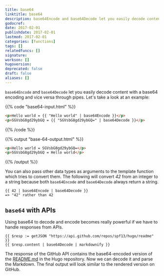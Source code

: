 ```yaml
---
title: base64
linktitle: base64
description: base64Encode and base64Decode let you easily decode content with a base64 encoding and vice versa through pipes.
godocref:
date: 2017-02-01
publishdate: 2017-02-01
lastmod: 2017-02-01
categories: [functions]
tags: []
relatedfuncs: []
signature:
workson: []
hugoversion:
deprecated: false
draft: false
aliases: []
---
```


`base64Encode` and `base64Decode` let you easily decode content with a base64 encoding and vice versa through pipes. Let's take a look at an example:

{{% code "base64-input.html" %}}
```html
<p>Hello world = {{ "Hello world" | base64Encode }}</p>
<p>SGVsbG8gd29ybGQ = {{ "SGVsbG8gd29ybGQ=" | base64Decode }}</p>
```
{{% /code %}}

{{% output "base-64-output.html" %}}
```html
<p>Hello world = SGVsbG8gd29ybGQ=</p>
<p>SGVsbG8gd29ybGQ = Hello world</p>
```
{{% /output %}}

You can also pass other data types as arguments to the template function which tries to convert them. The following will convert *42* from an integer to a string because both `base64Encode` and `base64Decode` always return a string.

```
{{ 42 | base64Encode | base64Decode }}
=> "42" rather than 42
```

## `base64` with APIs

Using base64 to decode and encode becomes really powerful if we have to handle
responses from APIs.

```golang
{{ $resp := getJSON "https://api.github.com/repos/spf13/hugo/readme"  }}
{{ $resp.content | base64Decode | markdownify }}
```

The response of the GitHub API contains the base64-encoded version of the [README.md](https://github.com/spf13/hugo/blob/master/README.md) in the Hugo repository. Now we can decode it and parse the Markdown. The final output will look similar to the rendered version on GitHub.